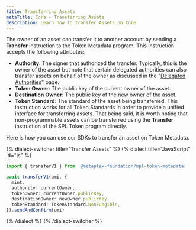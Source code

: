 ```yaml
---
title: Transferring Assets
metaTitle: Core - Transferring Assets
description: Learn how to transfer Assets on Core
---
```


The owner of an asset can transfer it to another account by sending a **Transfer** instruction to the Token Metadata program. This instruction accepts the following attributes:

- **Authority**: The signer that authorized the transfer. Typically, this is the owner of the asset but note that certain delegated authorities can also transfer assets on behalf of the owner as discussed in the "[Delegated Authorities](/token-metadata/delegates)" page.
- **Token Owner**: The public key of the current owner of the asset.
- **Destination Owner**: The public key of the new owner of the asset.
- **Token Standard**: The standard of the asset being transferred. This instruction works for all Token Standards in order to provide a unified interface for transferring assets. That being said, it is worth noting that non-programmable assets can be transferred using the **Transfer** instruction of the SPL Token program directly.

Here is how you can use our SDKs to transfer an asset on Token Metadata.

{% dialect-switcher title="Transfer Assets" %}
{% dialect title="JavaScript" id="js" %}

```ts
import { transferV1 } from '@metaplex-foundation/mpl-token-metadata'

await transferV1(umi, {
  mint,
  authority: currentOwner,
  tokenOwner: currentOwner.publicKey,
  destinationOwner: newOwner.publicKey,
  tokenStandard: TokenStandard.NonFungible,
}).sendAndConfirm(umi)
```

{% /dialect %}
{% /dialect-switcher %}
